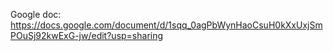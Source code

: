 

Google doc:
https://docs.google.com/document/d/1sqq_0agPbWynHaoCsuH0kXxUxjSmPOuSj92kwExG-jw/edit?usp=sharing
